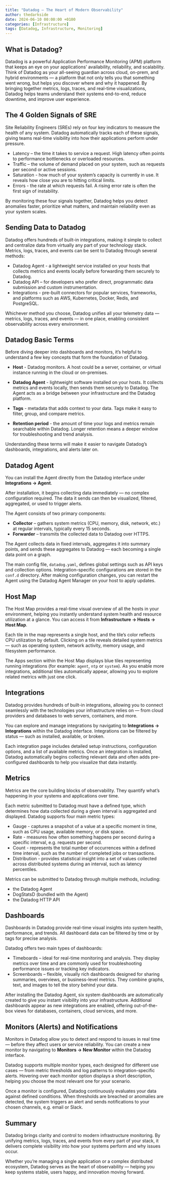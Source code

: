 ```yaml
---
title: "Datadog – The Heart of Modern Observability"
author: thedarkside
date: 2024-06-10 00:00:00 +0100
categories: [Infrastructure]
tags: [Datadog, Infrastructure, Monitoring]
---
```


## What is Datadog?
Datadog is a powerful Application Performance Monitoring (APM) platform that keeps an eye on your applications’ availability, reliability, and scalability. Think of Datadog as your all-seeing guardian across cloud, on-prem, and hybrid environments — a platform that not only tells you that something went wrong, but helps you discover where and why it happened. By bringing together metrics, logs, traces, and real-time visualizations, Datadog helps teams understand their systems end-to-end, reduce downtime, and improve user experience.

## The 4 Golden Signals of SRE
Site Reliability Engineers (SREs) rely on four key indicators to measure the health of any system. Datadog automatically tracks each of these signals, giving teams real-time visibility into how their applications perform under pressure.

- Latency – the time it takes to service a request. High latency often points to performance bottlenecks or overloaded resources.
- Traffic – the volume of demand placed on your system, such as requests per second or active sessions.
- Saturation - how much of your system’s capacity is currently in use. It reveals how close you are to hitting critical limits.
- Errors - the rate at which requests fail. A rising error rate is often the first sign of instability.

By monitoring these four signals together, Datadog helps you detect anomalies faster, prioritize what matters, and maintain reliability even as your system scales.

## Sending Data to Datadog
Datadog offers hundreds of built-in integrations, making it simple to collect and centralize data from virtually any part of your technology stack. Metrics, logs, traces, and events can be sent to Datadog through several methods:

- Datadog Agent - a lightweight service installed on your hosts that collects metrics and events locally before forwarding them securely to Datadog.
- Datadog API – for developers who prefer direct, programmatic data submission and custom instrumentation.
- Integrations - pre-built connectors for popular services, frameworks, and platforms such as AWS, Kubernetes, Docker, Redis, and PostgreSQL.

Whichever method you choose, Datadog unifies all your telemetry data — metrics, logs, traces, and events — in one place, enabling consistent observability across every environment.

## Datadog Basic Terms
Before diving deeper into dashboards and monitors, it’s helpful to understand a few key concepts that form the foundation of Datadog.

- **Host** - Datadog monitors. A host could be a server, container, or virtual instance running in the cloud or on-premises.

- **Datadog Agent** - lightweight software installed on your hosts. It collects metrics and events locally, then sends them securely to Datadog. The Agent acts as a bridge between your infrastructure and the Datadog platform.

- **Tags** - metadata that adds context to your data. Tags make it easy to filter, group, and compare metrics.

- **Retention period** - the amount of time your logs and metrics remain searchable within Datadog. Longer retention means a deeper window for troubleshooting and trend analysis.

Understanding these terms will make it easier to navigate Datadog’s dashboards, integrations, and alerts later on.

## Datadog Agent
You can install the Agent directly from the Datadog interface under **Integrations → Agent**.

After installation, it begins collecting data immediately — no complex configuration required. The data it sends can then be visualized, filtered, aggregated, or used to trigger alerts.

The Agent consists of two primary components:

- **Collector** – gathers system metrics (CPU, memory, disk, network, etc.) at regular intervals, typically every 15 seconds.
- **Forwarder** – transmits the collected data to Datadog over HTTPS.

The Agent collects data in fixed intervals, aggregates it into summary points, and sends these aggregates to Datadog — each becoming a single data point on a graph.

The main config file, `datadog.yaml`, defines global settings such as API keys and collection options. Integration-specific configurations are stored in the `conf.d` directory. After making configuration changes, you can restart the Agent using the Datadog Agent Manager on your host to apply updates.

## Host Map
The Host Map provides a real-time visual overview of all the hosts in your environment, helping you instantly understand system health and resource utilization at a glance. You can access it from **Infrastructure → Hosts → Host Map**.

Each tile in the map represents a single host, and the tile’s color reflects CPU utilization by default. Clicking on a tile reveals detailed system metrics — such as operating system, network activity, memory usage, and filesystem performance.

The Apps section within the Host Map displays blue tiles representing running integrations (for example: `agent`, `ntp` or `system`). As you enable more integrations, additional tiles automatically appear, allowing you to explore related metrics with just one click.

## Integrations
Datadog provides hundreds of built-in integrations, allowing you to connect seamlessly with the technologies your infrastructure relies on — from cloud providers and databases to web servers, containers, and more.

You can explore and manage integrations by navigating to **Integrations → Integrations** within the Datadog interface. Integrations can be filtered by status — such as installed, available, or broken.

Each integration page includes detailed setup instructions, configuration options, and a list of available metrics. Once an integration is installed, Datadog automatically begins collecting relevant data and often adds pre-configured dashboards to help you visualize that data instantly.

## Metrics
Metrics are the core building blocks of observability. They quantify what’s happening in your systems and applications over time. 

Each metric submitted to Datadog must have a defined type, which determines how data collected during a given interval is aggregated and displayed. Datadog supports four main metric types:

- Gauge - captures a snapshot of a value at a specific moment in time, such as CPU usage, available memory, or disk space.
- Rate - measures how often something happens per second during a specific interval, e.g. requests per second.
- Count - represents the total number of occurrences within a defined time interval, such as the number of completed jobs or transactions.
- Distribution - provides statistical insight into a set of values collected across distributed systems during an interval, such as latency percentiles.

Metrics can be submitted to Datadog through multiple methods, including:
- the Datadog Agent
- DogStatsD (bundled with the Agent)
- the Datadog HTTP API

## Dashboards
Dashboards in Datadog provide real-time visual insights into system health, performance, and trends. All dashboard data can be filtered by time or by tags for precise analysis.

Datadog offers two main types of dashboards:

- Timeboards – ideal for real-time monitoring and analysis. They display metrics over time and are commonly used for troubleshooting performance issues or tracking key indicators.
- Screenboards – flexible, visually rich dashboards designed for sharing summaries, overviews, or business-level metrics. They combine graphs, text, and images to tell the story behind your data.

After installing the Datadog Agent, six system dashboards are automatically created to give you instant visibility into your infrastructure. Additional dashboards appear as new integrations are enabled, offering out-of-the-box views for databases, containers, cloud services, and more.

## Monitors (Alerts) and Notifications
Monitors in Datadog allow you to detect and respond to issues in real time — before they affect users or service reliability. You can create a new monitor by navigating to **Monitors → New Monitor** within the Datadog interface.

Datadog supports multiple monitor types, each designed for different use cases — from metric thresholds and log patterns to integration-specific alerts. Hovering over each monitor option displays a short description, helping you choose the most relevant one for your scenario.

Once a monitor is configured, Datadog continuously evaluates your data against defined conditions. When thresholds are breached or anomalies are detected, the system triggers an alert and sends notifications to your chosen channels, e.g. email or Slack.

## Summary
Datadog brings clarity and control to modern infrastructure monitoring. By unifying metrics, logs, traces, and events from every part of your stack, it delivers complete visibility into how your systems perform and why issues occur.

Whether you’re managing a single application or a complex distributed ecosystem, Datadog serves as the heart of observability — helping you keep systems stable, users happy, and innovation moving forward.
